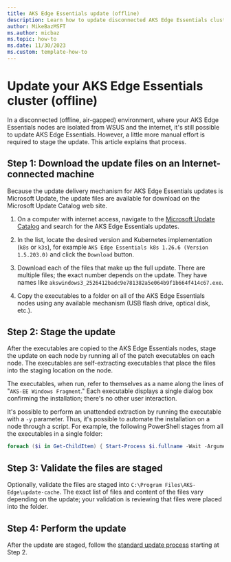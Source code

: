```yaml
---
title: AKS Edge Essentials update (offline)
description: Learn how to update disconnected AKS Edge Essentials clusters.
author: MikeBazMSFT
ms.author: micbaz
ms.topic: how-to
ms.date: 11/30/2023
ms.custom: template-how-to
---
```


# Update your AKS Edge Essentials cluster (offline)

In a disconnected (offline, air-gapped) environment, where your AKS Edge Essentials nodes are isolated from WSUS and the internet, it's still possible to update AKS Edge Essentials. However, a little more manual effort is required to stage the update. This article explains that process.

## Step 1: Download the update files on an Internet-connected machine

Because the update delivery mechanism for AKS Edge Essentials updates is Microsoft Update, the update files are available for download on the Microsoft Update Catalog web site.

1. On a computer with internet access, navigate to the [Microsoft Update Catalog](https://www.catalog.update.microsoft.com/Search.aspx?q=aks+edge+essentials) and search for the AKS Edge Essentials updates.

1. In the list, locate the desired version and Kubernetes implementation (`k8s` or `k3s`), for example `AKS Edge Essentials k8s 1.26.6 (Version 1.5.203.0)` and click the `Download` button.

1. Download each of the files that make up the full update. There are multiple files; the exact number depends on the update. They have names like `akswindows3_2526412badc9e781382a5e064b9f1b664f414c67.exe`.

1. Copy the executables to a folder on all of the AKS Edge Essentials nodes using any available mechanism (USB flash drive, optical disk, etc.).

## Step 2: Stage the update

After the executables are copied to the AKS Edge Essentials nodes, stage the update on each node by running all of the patch executables on each node. The executables are self-extracting executables that place the files into the staging location on the node.  

The executables, when run, refer to themselves as a name along the lines of "`AKS-EE Windows Fragment`." Each executable displays a single dialog box confirming the installation; there's no other user interaction.  

It's possible to perform an unattended extraction by running the executable with a `-y` parameter. Thus, it's possible to automate the installation on a node through a script. For example, the following PowerShell stages from all the executables in a single folder:

```powershell
foreach ($i in Get-ChildItem) { Start-Process $i.fullname -Wait -ArgumentList "-y" }
```

## Step 3: Validate the files are staged

Optionally, validate the files are staged into `C:\Program Files\AKS-Edge\update-cache`. The exact list of files and content of the files vary depending on the update; your validation is reviewing that files were placed into the folder.

## Step 4: Perform the update

After the update are staged, follow the [standard update process](/azure/aks/hybrid/aks-edge-howto-update) starting at Step 2.

